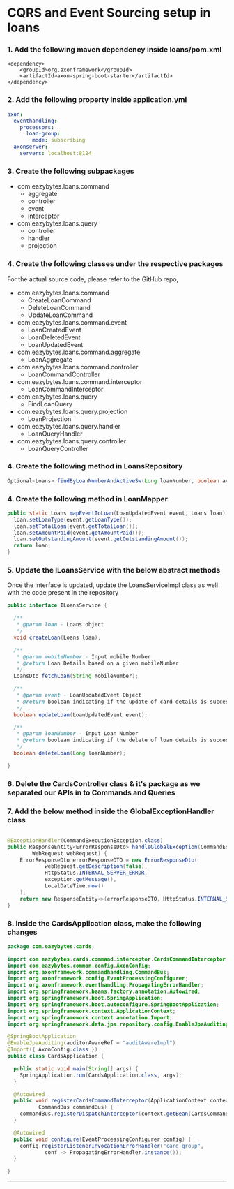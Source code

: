 # CQRS and Event Sourcing setup in loans

### 1. Add the following maven dependency inside **loans/pom.xml**

```
<dependency>
    <groupId>org.axonframework</groupId>
    <artifactId>axon-spring-boot-starter</artifactId>
</dependency>
```

### 2. Add the following property inside application.yml

```yaml
axon:
  eventhandling:
    processors:
      loan-group:
        mode: subscribing
  axonserver:
    servers: localhost:8124
```

### 3. Create the following subpackages

- com.eazybytes.loans.command
    - aggregate
    - controller
    - event
    - interceptor
- com.eazybytes.loans.query
    - controller
    - handler
    - projection

### 4. Create the following classes under the respective packages

For the actual source code, please refer to the GitHub repo,

- com.eazybytes.loans.command
    - CreateLoanCommand
    - DeleteLoanCommand
    - UpdateLoanCommand
- com.eazybytes.loans.command.event
    - LoanCreatedEvent
    - LoanDeletedEvent
    - LoanUpdatedEvent
- com.eazybytes.loans.command.aggregate
    - LoanAggregate
- com.eazybytes.loans.command.controller
    - LoanCommandController
- com.eazybytes.loans.command.interceptor
    - LoanCommandInterceptor
- com.eazybytes.loans.query
    - FindLoanQuery
- com.eazybytes.loans.query.projection
    - LoanProjection
- com.eazybytes.loans.query.handler
    - LoanQueryHandler
- com.eazybytes.loans.query.controller
    - LoanQueryController

### 4. Create the following method in LoansRepository

```java
Optional<Loans> findByLoanNumberAndActiveSw(Long loanNumber, boolean activeSw);
```

### 4. Create the following method in LoanMapper

```java
public static Loans mapEventToLoan(LoanUpdatedEvent event, Loans loan) {
  loan.setLoanType(event.getLoanType());
  loan.setTotalLoan(event.getTotalLoan());
  loan.setAmountPaid(event.getAmountPaid());
  loan.setOutstandingAmount(event.getOutstandingAmount());
  return loan;
}
```

### 5. Update the ILoansService with the below abstract methods

Once the interface is updated, update the LoansServiceImpl class as well with the code present in the repository

```java
public interface ILoansService {

  /**
   * @param loan - Loans object
   */
  void createLoan(Loans loan);

  /**
   * @param mobileNumber - Input mobile Number
   * @return Loan Details based on a given mobileNumber
   */
  LoansDto fetchLoan(String mobileNumber);

  /**
   * @param event - LoanUpdatedEvent Object
   * @return boolean indicating if the update of card details is successful or not
   */
  boolean updateLoan(LoanUpdatedEvent event);

  /**
   * @param loanNumber - Input Loan Number
   * @return boolean indicating if the delete of loan details is successful or not
   */
  boolean deleteLoan(Long loanNumber);

}

```

### 6. Delete the CardsController class & it's package as we separated our APIs in to Commands and Queries

### 7. Add the below method inside the GlobalExceptionHandler class

```java

@ExceptionHandler(CommandExecutionException.class)
public ResponseEntity<ErrorResponseDto> handleGlobalException(CommandExecutionException exception,
        WebRequest webRequest) {
    ErrorResponseDto errorResponseDTO = new ErrorResponseDto(
            webRequest.getDescription(false),
            HttpStatus.INTERNAL_SERVER_ERROR,
            exception.getMessage(),
            LocalDateTime.now()
    );
    return new ResponseEntity<>(errorResponseDTO, HttpStatus.INTERNAL_SERVER_ERROR);
}
```

### 8. Inside the CardsApplication class, make the following changes

```java
package com.eazybytes.cards;

import com.eazybytes.cards.command.interceptor.CardsCommandInterceptor;
import com.eazybytes.common.config.AxonConfig;
import org.axonframework.commandhandling.CommandBus;
import org.axonframework.config.EventProcessingConfigurer;
import org.axonframework.eventhandling.PropagatingErrorHandler;
import org.springframework.beans.factory.annotation.Autowired;
import org.springframework.boot.SpringApplication;
import org.springframework.boot.autoconfigure.SpringBootApplication;
import org.springframework.context.ApplicationContext;
import org.springframework.context.annotation.Import;
import org.springframework.data.jpa.repository.config.EnableJpaAuditing;

@SpringBootApplication
@EnableJpaAuditing(auditorAwareRef = "auditAwareImpl")
@Import({ AxonConfig.class })
public class CardsApplication {

  public static void main(String[] args) {
    SpringApplication.run(CardsApplication.class, args);
  }

  @Autowired
  public void registerCardsCommandInterceptor(ApplicationContext context,
          CommandBus commandBus) {
    commandBus.registerDispatchInterceptor(context.getBean(CardsCommandInterceptor.class));
  }

  @Autowired
  public void configure(EventProcessingConfigurer config) {
    config.registerListenerInvocationErrorHandler("card-group",
            conf -> PropagatingErrorHandler.instance());
  }

}

```

---